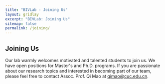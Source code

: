 ```yaml
---
title: "BIVLab - Joining Us"
layout: gridlay
excerpt: "BIVLab: Joining Us"
sitemap: false
permalink: /joining/
---
```


## Joining Us

Our lab warmly welcomes motivated and talented students to join us. We have open positions for Master's and Ph.D. programs. If you are passionate about our research topics and interested in becoming part of our team, please feel free to contact Assoc. Prof. Qi Mao at qimao@cuc.edu.cn.

<br>
